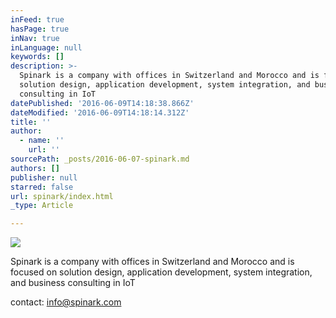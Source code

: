```yaml
---
inFeed: true
hasPage: true
inNav: true
inLanguage: null
keywords: []
description: >-
  Spinark is a company with offices in Switzerland and Morocco and is focused on
  solution design, application development, system integration, and business
  consulting in IoT
datePublished: '2016-06-09T14:18:38.866Z'
dateModified: '2016-06-09T14:18:14.312Z'
title: ''
author:
  - name: ''
    url: ''
sourcePath: _posts/2016-06-07-spinark.md
authors: []
publisher: null
starred: false
url: spinark/index.html
_type: Article

---
```

![](https://the-grid-user-content.s3-us-west-2.amazonaws.com/2f5334ec-84d6-4d17-91f1-5c9599c4a86e.jpg)

Spinark is a company with offices in Switzerland and Morocco and is focused on solution design, application development, system integration, and business consulting in IoT

contact: info@spinark.com